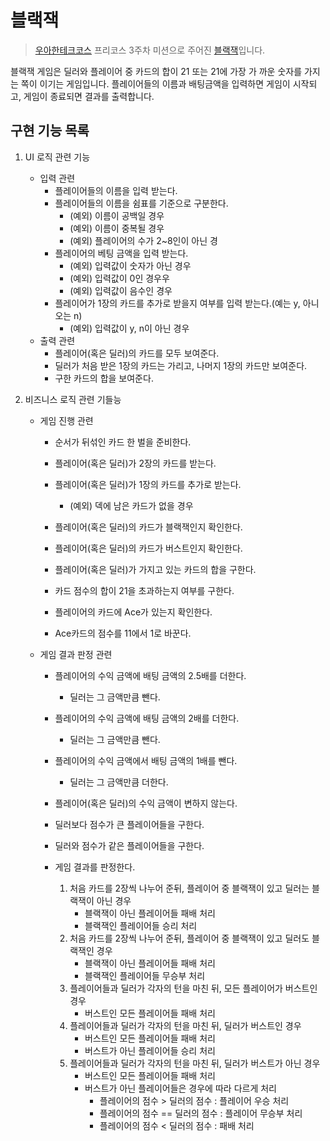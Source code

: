 
# 블랙잭

> [우아한테크코스](https://github.com/woowacourse) 프리코스 3주차 미션으로 주어진 [블랙잭](https://github.com/woowacourse/java-blackjack-precourse)입니다.

블랙잭 게임은 딜러와 플레이어 중 카드의 합이 21 또는 21에 가장 가 까운 숫자를 가지는 쪽이 이기는 게임입니다. 플레이어들의 이름과 배팅금액을 입력하면 게임이 시작되고, 게임이 종료되면 결과를 출력합니다.

## 구현 기능 목록

1. UI 로직 관련 기능
	- 입력 관련
        - 플레이어들의 이름을 입력 받는다.
        - 플레이어들의 이름을 쉼표를 기준으로 구분한다.
            - (예외) 이름이 공백일 경우
            - (예외) 이름이 중복될 경우
            - (예외) 플레이어의 수가 2~8인이 아닌 경
        - 플레이어의 베팅 금액을 입력 받는다.
            - (예외) 입력값이 숫자가 아닌 경우
            - (예외) 입력값이 0인 경우우
            - (예외) 입력값이 음수인 경우
        - 플레이어가 1장의 카드를 추가로 받을지 여부를 입력 받는다.(예는 y, 아니오는 n)
            - (예외) 입력값이 y, n이 아닌 경우
    - 출력 관련
        - 플레이어(혹은 딜러)의 카드를 모두 보여준다.
        - 딜러가 처음 받은 1장의 카드는 가리고, 나머지 1장의 카드만 보여준다.
        - 구한 카드의 합을 보여준다.

2. 비즈니스 로직 관련 기들능

    - 게임 진행 관련
        - 순서가 뒤섞인 카드 한 벌을 준비한다.
        - 플레이어(혹은 딜러)가 2장의 카드를 받는다.
        - 플레이어(혹은 딜러)가 1장의 카드를 추가로 받는다.
            - (예외) 덱에 남은 카드가 없을 경우
        - 플레이어(혹은 딜러)의 카드가 블랙잭인지 확인한다.
        - 플레이어(혹은 딜러)의 카드가 버스트인지 확인한다.
        
        - 플레이어(혹은 딜러)가 가지고 있는 카드의 합을 구한다.
        - 카드 점수의 합이 21을 초과하는지 여부를 구한다.
        - 플레이어의 카드에 Ace가 있는지 확인한다.
        - Ace카드의 점수를 11에서 1로 바꾼다.

    - 게임 결과 판정 관련
        - 플레이어의 수익 금액에 배팅 금액의 2.5배를 더한다.
            - 딜러는 그 금액만큼 뺀다.
        - 플레이어의 수익 금액에 배팅 금액의 2배를 더한다.
            - 딜러는 그 금액만큼 뺀다.
        - 플레이어의 수익 금액에서 배팅 금액의 1배를 뺀다.
            - 딜러는 그 금액만큼 더한다.
        - 플레이어(혹은 딜러)의 수익 금액이 변하지 않는다.
        
        - 딜러보다 점수가 큰 플레이어들을 구한다.
        - 딜러와 점수가 같은 플레이어들을 구한다.
        
        - 게임 결과를 판정한다.
            1. 처음 카드를 2장씩 나누어 준뒤, 플레이어 중 블랙잭이 있고 딜러는 블랙잭이 아닌 경우
                - 블랙잭이 아닌 플레이어들 패배 처리
                - 블랙잭인 플레이어들 승리 처리
            2. 처음 카드를 2장씩 나누어 준뒤, 플레이어 중 블랙잭이 있고 딜러도 블랙잭인 경우
                - 블랙잭이 아닌 플레이어들 패배 처리
                - 블랙잭인 플레이어들 무승부 처리
            3. 플레이어들과 딜러가 각자의 턴을 마친 뒤, 모든 플레이어가 버스트인 경우
                - 버스트인 모든 플레이어들 패배 처리
            4. 플레이어들과 딜러가 각자의 턴을 마친 뒤, 딜러가 버스트인 경우
                - 버스트인 모든 플레이어들 패배 처리
                - 버스트가 아닌 플레이어들 승리 처리
            5. 플레이어들과 딜러가 각자의 턴을 마친 뒤, 딜러가 버스트가 아닌 경우
                - 버스트인 모든 플레이어들 패배 처리
                - 버스트가 아닌 플레이어들은 경우에 따라 다르게 처리
                    - 플레이어의 점수 > 딜러의 점수 : 플레이어 우승 처리
                    - 플레이어의 점수 == 딜러의 점수 : 플레이어 무승부 처리
                    - 플레이어의 점수 < 딜러의 점수 : 패배 처리
